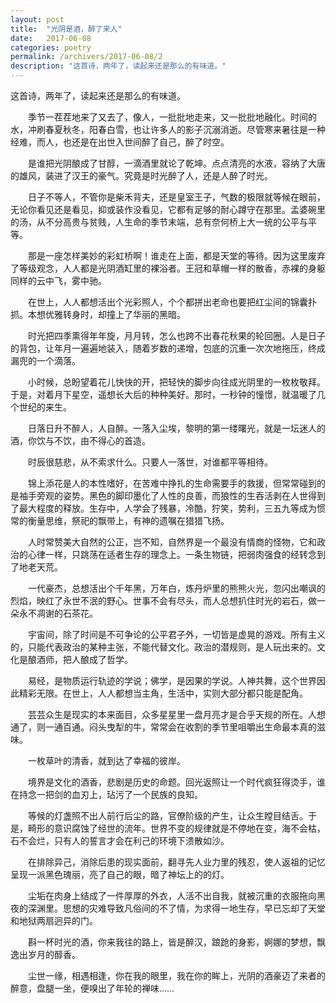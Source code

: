```yaml
---
layout: post
title:  "光阴是酒，醉了来人"
date:   2017-06-08
categories: poetry
permalink: /archivers/2017-06-08/2
description: "这首诗，两年了，读起来还是那么的有味道。"
---
```

这首诗，两年了，读起来还是那么的有味道。
<!--more-->
　　季节一茬茬地来了又去了，像人，一批批地走来，又一批批地融化。时间的水，冲刷春夏秋冬，阳春白雪，也让许多人的影子沉溺消逝。尽管寒来暑往是一种经难，而人，也还是在出世入世间醉了自己，醉了时空。

　　是谁把光阴酿成了甘醇，一滴酒里就论了乾坤。点点清亮的水液，容纳了大唐的雄风，装进了汉王的豪气。究竟是时光醉了人，还是人醉了时光。


　　日子不等人，不管你是柴禾背夫，还是皇室王子，气数的极限就等候在眼前，无论你看见还是看见，抑或装作没看见，它都有足够的耐心蹲守在那里。孟婆碗里的汤，从不分高贵与贫贱，人生命的季节末端，总有奈何桥上大一统的公平与平等。


　　那是一座怎样美妙的彩虹桥啊！谁走在上面，都是天堂的等待。因为这里废弃了等级观念，人人都是光阴酒缸里的裸浴者。王冠和草帽一样的散香，赤裸的身躯同样的云中飞，雾中驰。


　　在世上，人人都想活出个光彩照人，个个都拼出老命也要把红尘间的锦囊扑抓。本想优雅转身时，却撞上了华丽的黑暗。


　　时光把四季熏得年年旋，月月转，怎么也跨不出春花秋果的轮回圈。人是日子的背包，让年月一遍遍地装入，随着岁数的递增，包底的沉重一次次地拖压，终成漏兜的一个滴落。


　　小时候，总盼望着花儿快快的开，把轻快的脚步向往成光阴里的一枚枚敬拜。于是，对着月下星空，遥想长大后的种种美好。那时，一秒钟的憧憬，就温暖了几个世纪的来生。


　　日落日升不醉人，人自醉。一落入尘埃，黎明的第一缕曙光，就是一坛迷人的酒，你饮与不饮，由不得心的首造。


　　时辰很慈悲，从不索求什么。只要人一落世，对谁都平等相待。


　　锦上添花是人的本性嗜好，在苦难中挣扎的生命需要手的救援，但常常碰到的是袖手旁观的姿势。黑色的脚印墨化了人性的良善，而狼性的生吞活剥在人世得到了最大程度的释放。生存中，人学会了残暴，冷酷，狞笑，势利，三五九等成为惯常的衡量思维，祭祀的飘带上，有神的遗嘱在猎猎飞扬。


　　人时常赞美大自然的公正，岂不知，自然界是一个最没有情商的怪物，它和政治的心律一样，只跳荡在适者生存的理念上。一条生物链，把弱肉强食的经转念到了地老天荒。


　　一代豪杰，总想活出个千年黑，万年白，炼丹炉里的熊熊火光，忽闪出嘲讽的烈焰，映红了永世不泯的野心。世事不会有尽头，而人总想扒住时光的岩石，做一朵永不凋谢的石茶花。


　　宇宙间，除了时间是不可争论的公平君子外，一切皆是虚晃的游戏。所有主义的，只能代表政治的某种主张，不能代替文化。政治的潜规则，是人玩出来的。文化是酿酒师，把人酿成了哲学。


　　易经，是物质运行轨迹的学说；佛学，是因果的学说。人神共舞，这个世界因此精彩无限。在世上，人人都想当主角，生活中，实则大部分都只能是配角。


　　芸芸众生是现实的本来面目，众多星星里一盘月亮才是合乎天规的所在。人想通了，则一通百通。闷头曳犁的牛，常常会在收割的季节里咀嚼出生命最本真的滋味。


　　一枚草叶的清香，就到达了幸福的彼岸。


　　境界是文化的酒香，悲剧是历史的命题。回光返照让一个时代疯狂得烫手，谁在持念一把剑的血刃上，玷污了一个民族的良知。


　　等候的灯盏照不出人前行后尘的路，官僚阶级的产生，让众生瞠目结舌。于是，畸形的意识腐蚀了经世的流年。世界不变的规律就是不停地在变，海不会枯，石不会烂，只有人的誓言才会在利己的环境下溃散如沙。


　　在排除异己，消除后患的现实面前，翻寻先人业力里的残忍，使人返祖的记忆呈现一派黑色瑰丽，亮了自己的眼，暗了神坛上的的灯。


　　尘垢在肉身上结成了一件厚厚的外衣，人活不出自我，就被沉重的衣服拖向黑夜的深渊里。思想的灾难导致凡俗间的不了情，为求得一地生存，早已忘却了天堂和地狱两扇迥异的门。


　　斟一杯时光的酒，你来我往的路上，皆是醉汉，踉跄的身影，婀娜的梦想，飘逸出岁月的醇香。


　　尘世一缘，相遇相逢，你在我的眼里，我在你的眸上，光阴的酒豪迈了来者的醉意，盘腿一坐，便嗅出了年轮的禅味…… 
